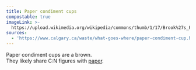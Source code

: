 ```yaml
---
title: Paper condiment cups
compostable: true
imageLink: >-
  https://upload.wikimedia.org/wikipedia/commons/thumb/1/17/Brook%27s_Food_catsup_tower%2C_Collinsville%2C_Illinois_LCCN2017706930.tif/lossy-page1-512px-Brook%27s_Food_catsup_tower%2C_Collinsville%2C_Illinois_LCCN2017706930.tif.jpg
sources:
  - 'https://www.calgary.ca/waste/what-goes-where/paper-condiment-cup.html'
---
```


Paper condiment cups are a brown.  \
They likely share C:N figures with [paper](https://isitcompostable.com/items/paper "Paper").
